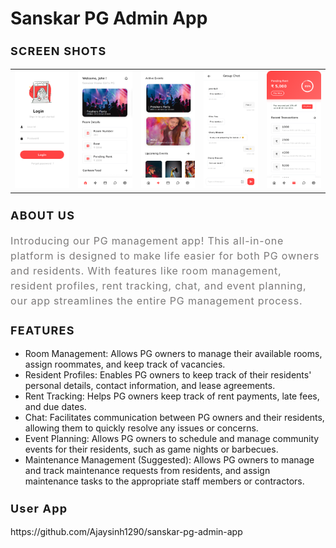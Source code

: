 # Sanskar PG Admin App

<h3 style="font-size: 18px; letter-spacing: 1.2px">SCREEN SHOTS</h3>

<table>
  <tr>
    <td><img src="screenshots/image4.png"></td>
    <td><img src="screenshots/image2.png"></td>
    <td><img src="screenshots/image3.png"></td>
    <td><img src="screenshots/image1.png"></td>
    <td><img src="screenshots/image5.png"></td>
  </tr>
</table>


<h3 style="font-size: 18px; letter-spacing: 1.2px">ABOUT US</h3>
<p style="font-size: 16px;color: rgb(124, 122, 122);letter-spacing: 0.8px;line-height: 1.5;">    
Introducing our PG management app! This all-in-one platform is designed to make life easier for both PG owners and residents. With features like room management, resident profiles, rent tracking, chat, and event planning, our app streamlines the entire PG management process.
</p>

<h3 style="font-size: 18px; letter-spacing: 1.2px">FEATURES</h3>

- Room Management: Allows PG owners to manage their available rooms, assign roommates, and keep track of vacancies.
- Resident Profiles: Enables PG owners to keep track of their residents' personal details, contact information, and lease agreements.
- Rent Tracking: Helps PG owners keep track of rent payments, late fees, and due dates.
- Chat: Facilitates communication between PG owners and their residents, allowing them to quickly resolve any issues or concerns.
- Event Planning: Allows PG owners to schedule and manage community events for their residents, such as game nights or barbecues.
- Maintenance Management (Suggested): Allows PG owners to manage and track maintenance requests from residents, and assign maintenance tasks to the appropriate staff members or contractors.

</ol>


<h3 style="font-size: 18px; letter-spacing: 1.2px">User App</h3>
https://github.com/Ajaysinh1290/sanskar-pg-admin-app
